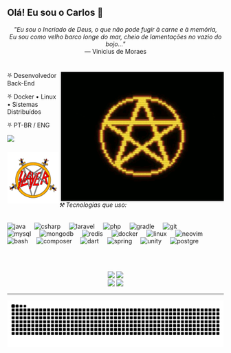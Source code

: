 <h2 align="left">Olá! Eu sou o Carlos 🤟</h2>

<p align="center"><i>"Eu sou o Incriado de Deus, o que não pode fugir à carne e à memória,<br>
Eu sou como velho barco longe do mar, cheio de lamentações no vazio do bojo..."</i><br>
— Vinicius de Moraes</p>

#

<img align="right" height="300" src="assets/penta.gif" alt="pentagram"/>

<p align="left">⛧ Desenvolvedor Back-End</p>
<p align="left">⛧ Docker • Linux • Sistemas Distribuídos</p>
<p align="left">⛧ PT-BR / ENG</p>

<img src="https://64.media.tumblr.com/f253a5cfca46784bcbe53048c833b4d5/a59bc8ddf2ecf3d4-43/s540x810/197e0bc549e99bec883a01bd81e8e7a6f1016760.gifv" height="38"/>

<div align="center">
  <img src="assets/slayer.jpeg" height="120" align="left"/>

  <div align="left">
    <h6>⚒️ Tecnologias que uso:</h6>
    <img src="https://cdn.jsdelivr.net/gh/devicons/devicon/icons/java/java-original.svg" height="30" alt="java"/>
    <img width="12"/>
    <img src="https://cdn.jsdelivr.net/gh/devicons/devicon/icons/csharp/csharp-original.svg" height="30" alt="csharp"/>
    <img width="12"/>
    <img src="https://cdn.jsdelivr.net/gh/devicons/devicon/icons/laravel/laravel-original.svg" height="30" alt="laravel"/>
    <img width="12"/>
    <img src="https://cdn.jsdelivr.net/gh/devicons/devicon/icons/php/php-original.svg" height="30" alt="php"/>
    <img width="12"/>
    <img src="https://cdn.jsdelivr.net/gh/devicons/devicon/icons/gradle/gradle-original.svg" height="30" alt="gradle"/>
    <img width="12"/>
    <img src="https://cdn.jsdelivr.net/gh/devicons/devicon/icons/git/git-original.svg" height="30" alt="git"/>
    <br>
    <img src="https://cdn.jsdelivr.net/gh/devicons/devicon/icons/mysql/mysql-original.svg" height="30" alt="mysql"/>
    <img width="12"/>
    <img src="https://cdn.jsdelivr.net/gh/devicons/devicon/icons/mongodb/mongodb-original.svg" height="30" alt="mongodb"/>
    <img width="12"/>
    <img src="https://cdn.jsdelivr.net/gh/devicons/devicon/icons/redis/redis-original.svg" height="30" alt="redis"/>
    <img width="12"/>
    <img src="https://cdn.jsdelivr.net/gh/devicons/devicon@latest/icons/docker/docker-plain-wordmark.svg" height="30" alt="docker"/>
    <img width="12"/>
    <img src="https://cdn.jsdelivr.net/gh/devicons/devicon/icons/linux/linux-original.svg" height="30" alt="linux"/>
    <img width="12"/>
    <img src="https://cdn.jsdelivr.net/gh/devicons/devicon/icons/neovim/neovim-original.svg" height="30" alt="neovim"/>
    <br>
    <img src="https://cdn.jsdelivr.net/gh/devicons/devicon/icons/bash/bash-original.svg" height="30" alt="bash"/>
    <img width="12"/>
    <img src="https://cdn.jsdelivr.net/gh/devicons/devicon/icons/composer/composer-original.svg" height="30" alt="composer"/>
    <img width="12"/>
    <img src="https://cdn.jsdelivr.net/gh/devicons/devicon/icons/dart/dart-original.svg" height="30" alt="dart"/>
    <img width="12"/>
    <img src="https://cdn.jsdelivr.net/gh/devicons/devicon/icons/spring/spring-original.svg" height="30" alt="spring"/>
    <img width="12"/>
    <img src="https://cdn.jsdelivr.net/gh/devicons/devicon/icons/unity/unity-original.svg" height="30" alt="unity"/>
    <img width="12"/>
    <img src="https://cdn.jsdelivr.net/gh/devicons/devicon/icons/postgresql/postgresql-original.svg" height="30" alt="postgre"/>
    <img width="12"/>
  </div>
</div>

<br clear="all"><br>

<div align="center">
  <img src="https://github-readme-stats.vercel.app/api/top-langs/?username=carlosliszt&layout=compact&theme=dracula&card_width=360" height="160"/>
  <img src="https://github-readme-stats-kkcarlinns-projects.vercel.app/api?username=carlosliszt&hide_title=false&hide_rank=false&show_icons=true&disable_animations=false&theme=dracula&locale=en&hide_border=false" height="160"/>
</div>

<div align="center">
  <a href="https://instagram.com/carlos.osbourne" target="_blank"><img src="https://img.shields.io/badge/Instagram-E4405F?style=for-the-badge&logo=instagram&logoColor=white" height="30"/></a>
  <a href="https://www.linkedin.com/in/carlosmmo" target="_blank"><img src="https://img.shields.io/badge/LinkedIn-0A66C2?style=for-the-badge&logo=linkedin&logoColor=white" height="30"/></a>
</div>

---

<div align="center">
  <img src="https://raw.githubusercontent.com/carlosliszt/carlosliszt/output/snake.svg" alt="Snake animation"/>
</div>
